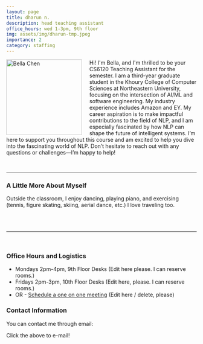 ```yaml
---
layout: page
title: dharun n.
description: head teaching assistant
office_hours: wed 1-3pm, 9th floor
img: assets/img/dharun-tmp.jpeg
importance: 2
category: staffing
---
```


<img src="../../assets/img/bella-2.jpeg" alt="Bella Chen" style="float: left; margin-right: 20px;" width="200">
<p>Hi! I'm Bella, and I'm thrilled to be your CS6120 Teaching Assistant for the semester. I am a third-year graduate student in the Khoury College of Computer Sciences at Northeastern University, focusing on the intersection of AI/ML and software engineering. 
My industry experience includes Amazon and EY. My career aspiration is to make impactful contributions to the field of NLP, and I am especially fascinated by how NLP can shape the future of intelligent systems. 
I’m here to support you throughout this course and am excited to help you dive into the fascinating world of NLP. Don’t hesitate to reach out with any questions or challenges—I’m happy to help!

</p>

<br>
<hr>

### A Little More About Myself

Outside the classroom, I enjoy dancing, playing piano, and exercising (tennis, figure skating, skiing, aerial dance, etc.) I love traveling too.

<br>
<br>
<hr>
<br>

### Office Hours and Logistics

* Mondays 2pm-4pm, 9th Floor Desks (Edit here please. I can reserve rooms.)
* Fridays 2pm-3pm, 10th Floor Desks (Edit here, please. I can reserve rooms.)
* OR - [Schedule a one on one meeting](https://calendly.com/hu-hui1-husky/30min) (Edit here / delete, please)

### Contact Information

You can contact me through email:

<div class="social">
  <div class="contact-icons">
     <a href="mailto:chen.yao2@northeastern.edu" title="email"><i class="fas fa-envelope"></i></a>
  </div>
  <div class="contact-note">
    Click the above to e-mail!
  </div>
</div>

